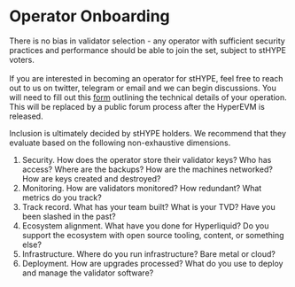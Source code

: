 # Operator Onboarding

There is no bias in validator selection - any operator with sufficient security practices and performance should be able to join the set, subject to stHYPE voters.\
\
If you are interested in becoming an operator for stHYPE, feel free to reach out to us on twitter, telegram or email and we can begin discussions. You will need to fill out this [form](https://forms.gle/L5QxnfrNgtnyKnFL9) outlining the technical details of your operation. This will be replaced by a public forum process after the HyperEVM is released.&#x20;

Inclusion is ultimately decided by stHYPE holders. We recommend that they evaluate based on the following non-exhaustive dimensions.

1. Security. How does the operator store their validator keys? Who has access? Where are the backups? How are the machines networked? How are keys created and destroyed?&#x20;
2. Monitoring. How are validators monitored? How redundant? What metrics do you track?&#x20;
3. Track record. What has your team built? What is your TVD? Have you been slashed in the past?
4. Ecosystem alignment. What have you done for Hyperliquid? Do you support the ecosystem with open source tooling, content, or something else?&#x20;
5. Infrastructure. Where do you run infrastructure? Bare metal or cloud?&#x20;
6. Deployment. How are upgrades processed? What do you use to deploy and manage the validator software?
